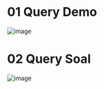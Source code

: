 # 01 Query Demo
![image](https://github.com/Crown-us/Praktikum-Basis-Data/assets/55532281/338a3dd7-e1a8-4137-82a6-d886c6f2a886)

# 02 Query Soal
![image](https://github.com/Crown-us/Praktikum-Basis-Data/assets/55532281/a330ed65-32cc-4eaa-a730-91ce311ddb98)



